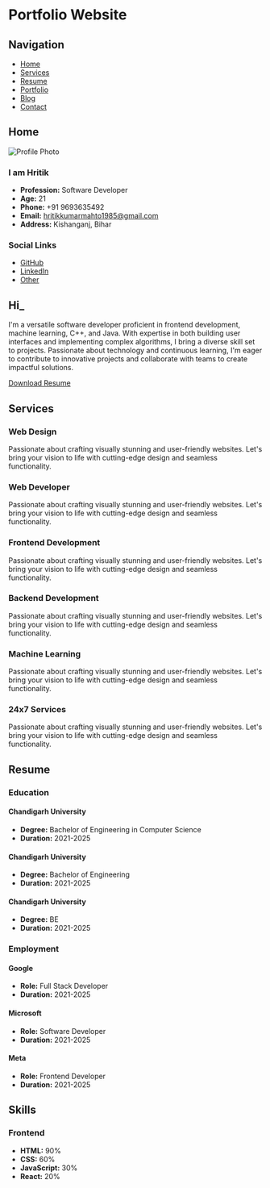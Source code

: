 # Portfolio Website

## Navigation
- [Home](#home)
- [Services](#services)
- [Resume](#resume)
- [Portfolio](#portfolio)
- [Blog](#blog)
- [Contact](#contact)

## Home
![Profile Photo](Assets/Photo.jpg)

### I am Hritik
- **Profession:** Software Developer
- **Age:** 21
- **Phone:** +91 9693635492
- **Email:** hritikkumarmahto1985@gmail.com
- **Address:** Kishanganj, Bihar

### Social Links
- [GitHub](https://github.com/Hritikkumarmahto)
- [LinkedIn](https://www.linkedin.com/in/hritik-kumar-mahto)
- [Other](#)

## Hi_
I'm a versatile software developer proficient in frontend development, machine learning, C++, and Java. With expertise in both building user interfaces and implementing complex algorithms, I bring a diverse skill set to projects. Passionate about technology and continuous learning, I'm eager to contribute to innovative projects and collaborate with teams to create impactful solutions.

[Download Resume](Assets/Hritik%20resume.pdf)

## Services
### Web Design
Passionate about crafting visually stunning and user-friendly websites. Let's bring your vision to life with cutting-edge design and seamless functionality.

### Web Developer
Passionate about crafting visually stunning and user-friendly websites. Let's bring your vision to life with cutting-edge design and seamless functionality.

### Frontend Development
Passionate about crafting visually stunning and user-friendly websites. Let's bring your vision to life with cutting-edge design and seamless functionality.

### Backend Development
Passionate about crafting visually stunning and user-friendly websites. Let's bring your vision to life with cutting-edge design and seamless functionality.

### Machine Learning
Passionate about crafting visually stunning and user-friendly websites. Let's bring your vision to life with cutting-edge design and seamless functionality.

### 24x7 Services
Passionate about crafting visually stunning and user-friendly websites. Let's bring your vision to life with cutting-edge design and seamless functionality.

## Resume
### Education
#### Chandigarh University
- **Degree:** Bachelor of Engineering in Computer Science
- **Duration:** 2021-2025

#### Chandigarh University
- **Degree:** Bachelor of Engineering
- **Duration:** 2021-2025

#### Chandigarh University
- **Degree:** BE
- **Duration:** 2021-2025

### Employment
#### Google
- **Role:** Full Stack Developer
- **Duration:** 2021-2025

#### Microsoft
- **Role:** Software Developer
- **Duration:** 2021-2025

#### Meta
- **Role:** Frontend Developer
- **Duration:** 2021-2025

## Skills
### Frontend
- **HTML:** 90%
- **CSS:** 60%
- **JavaScript:** 30%
- **React:** 20%
